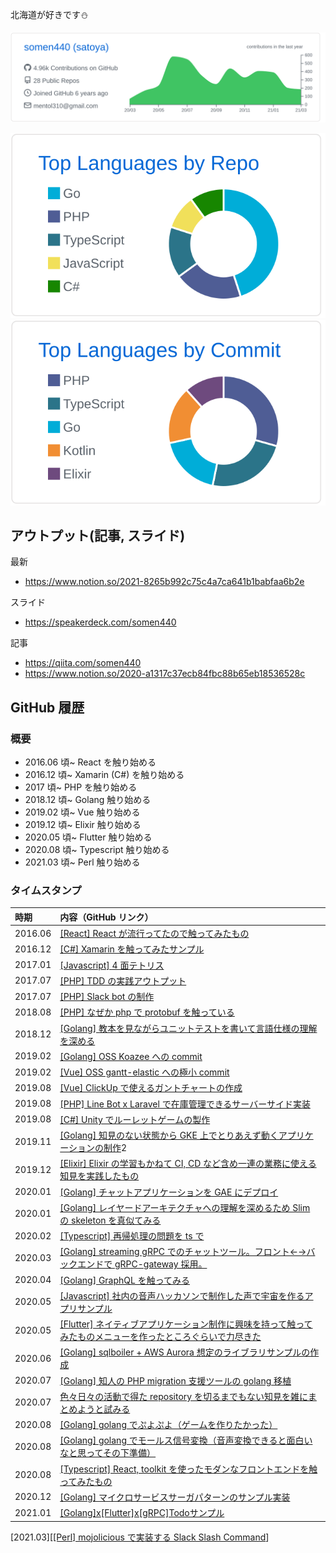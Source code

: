 北海道が好きです:snowman:

[![](https://raw.githubusercontent.com/somen440/somen440/master/profile-summary-card-output/github/0-profile-details.svg)](https://github.com/vn7n24fzkq/github-profile-summary-cards)

[![](https://raw.githubusercontent.com/somen440/somen440/master/profile-summary-card-output/github/1-repos-per-language.svg)](https://github.com/vn7n24fzkq/github-profile-summary-cards)
[![](https://raw.githubusercontent.com/somen440/somen440/master/profile-summary-card-output/github/2-most-commit-language.svg)](https://github.com/vn7n24fzkq/github-profile-summary-cards)

## アウトプット(記事, スライド)

最新
- https://www.notion.so/2021-8265b992c75c4a7ca641b1babfaa6b2e

スライド
- https://speakerdeck.com/somen440

記事
- https://qiita.com/somen440
- https://www.notion.so/2020-a1317c37ecb84fbc88b65eb18536528c

## GitHub 履歴

### 概要
- 2016.06 頃~ React を触り始める
- 2016.12 頃~ Xamarin (C#) を触り始める
- 2017 頃~ PHP を触り始める
- 2018.12 頃~ Golang 触り始める
- 2019.02 頃~ Vue 触り始める
- 2019.12 頃~ Elixir 触り始める
- 2020.05 頃~ Flutter 触り始める
- 2020.08 頃~ Typescript 触り始める
- 2021.03 頃~ Perl 触り始める

### タイムスタンプ

|時期|内容（GitHub リンク）|
|:-|:-|
|2016.06|[[React] React が流行ってたので触ってみたもの](https://github.com/somen440/todo-with-materialui)|
|2016.12|[[C#] Xamarin を触ってみたサンプル](https://github.com/somen440/xamarin_weather_sample_app)|
|2017.01|[[Javascript] 4 面テトリス](https://github.com/somen440/four_tetris)|
|2017.07|[[PHP] TDD の実践アウトプット](https://github.com/somen440/tdd-bowling)|
|2017.07|[[PHP] Slack bot の制作](https://github.com/somen440/sushi-bot-watari)|
|2018.08|[[PHP] なぜか php で protobuf を触っている](https://github.com/somen440/todo-protobuf)|
|2018.12|[[Golang] 教本を見ながらユニットテストを書いて言語仕様の理解を深める](https://github.com/somen440/unitesamp)|
|2019.02|[[Golang] OSS Koazee への commit](https://github.com/wesovilabs/koazee/pulls?q=is%3Apr+author%3Asomen440+is%3Aclosed+)|
|2019.02|[[Vue] OSS gantt-elastic への極小 commit](https://github.com/neuronetio/gantt-elastic/pulls?q=is%3Apr+author%3Asomen440+is%3Aclosed+)|
|2019.08|[[Vue] ClickUp で使えるガントチャートの作成](https://github.com/somen440/cup-gantt)|
|2019.08|[[PHP] Line Bot x Laravel で在庫管理できるサーバーサイド実装](https://github.com/somen440/zaikok)|
|2019.08|[[C#] Unity でルーレットゲームの製作](https://github.com/somen440/MyRouletteGame)|
|2019.11|[[Golang] 知見のない状態から GKE 上でとりあえず動くアプリケーションの制作](https://github.com/hashimiya/siiid-gke)2|
|2019.12|[[Elixir] Elixir の学習もかねて CI, CD など含め一連の業務に使える知見を実践したもの](https://github.com/somen440/gver_diff)|
|2020.01|[[Golang] チャットアプリケーションを GAE にデプロイ](https://github.com/somen440/suumo-chat)|
|2020.01|[[Golang] レイヤードアーキテクチャへの理解を深めるため Slim の skeleton を真似てみる](https://github.com/somen440/slim-go)|
|2020.02|[[Typescript] 再帰処理の問題を ts で](https://github.com/somen440/pita)|
|2020.03|[[Golang] streaming gRPC でのチャットツール。フロント←→バックエンドで gRPC-gateway 採用。](https://github.com/somen440/topic-chat)|
|2020.04|[[Golang] GraphQL を触ってみる](https://github.com/somen440/graphql-sample)|
|2020.05|[[Javascript] 社内の音声ハッカソンで制作した声で宇宙を作るアプリサンプル](https://github.com/somen440/voicemap)|
|2020.05|[[Flutter] ネイティブアプリケーション制作に興味を持って触ってみたものメニューを作ったところぐらいで力尽きた](https://github.com/somen440/memoka)|
|2020.06|[[Golang] sqlboiler + AWS Aurora 想定のライブラリサンプルの作成](https://github.com/somen440/sqlboiler-cluster-executor)|
|2020.07|[[Golang] 知人の PHP migration 支援ツールの golang 移植](https://github.com/somen440/gonv)|
|2020.07|[色々日々の活動で得た repository を切るまでもない知見を雑にまとめようと試みる](https://github.com/somen440/zatsu)|
|2020.08|[[Golang] golang でぷよぷよ（ゲームを作りたかった）](https://github.com/somen440/puyo)|
|2020.08|[[Golang] golang でモールス信号変換（音声変換できると面白いなと思ってその下準備）](https://github.com/somen440/gorse)|
|2020.08|[[Typescript] React, toolkit を使ったモダンなフロントエンドを触ってみたもの](https://github.com/somen440/toolkit-ts-counter)|
|2020.12|[[Golang] マイクロサービスサーガパターンのサンプル実装](https://github.com/somen440/saga-sample)|
|2021.01|[[Golang]x[Flutter]x[gRPC]Todoサンプル](https://github.com/somen440/flutter-go-todo)|20
[2021.03][[[Perl] mojolicious で実装する Slack Slash Command](https://github.com/somen440/dakuten)]

